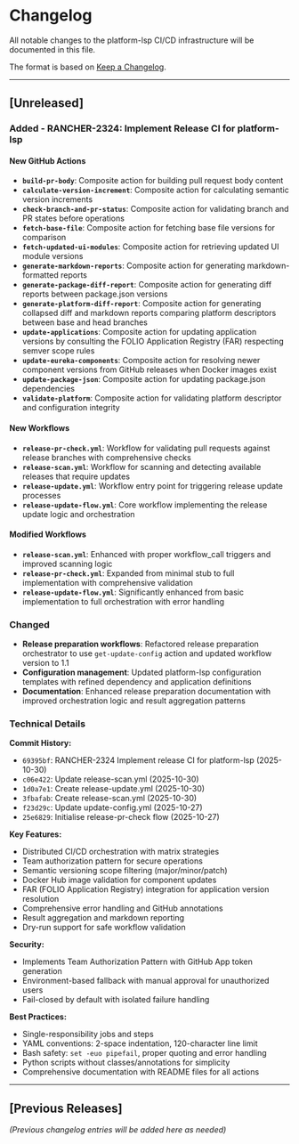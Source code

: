 # Changelog

All notable changes to the platform-lsp CI/CD infrastructure will be documented in this file.

The format is based on [Keep a Changelog](https://keepachangelog.com/en/1.0.0/).

---

## [Unreleased]

### Added - RANCHER-2324: Implement Release CI for platform-lsp

#### New GitHub Actions

- **`build-pr-body`**: Composite action for building pull request body content
- **`calculate-version-increment`**: Composite action for calculating semantic version increments
- **`check-branch-and-pr-status`**: Composite action for validating branch and PR states before operations
- **`fetch-base-file`**: Composite action for fetching base file versions for comparison
- **`fetch-updated-ui-modules`**: Composite action for retrieving updated UI module versions
- **`generate-markdown-reports`**: Composite action for generating markdown-formatted reports
- **`generate-package-diff-report`**: Composite action for generating diff reports between package.json versions
- **`generate-platform-diff-report`**: Composite action for generating collapsed diff and markdown reports comparing platform descriptors between base and head branches
- **`update-applications`**: Composite action for updating application versions by consulting the FOLIO Application Registry (FAR) respecting semver scope rules
- **`update-eureka-components`**: Composite action for resolving newer component versions from GitHub releases when Docker images exist
- **`update-package-json`**: Composite action for updating package.json dependencies
- **`validate-platform`**: Composite action for validating platform descriptor and configuration integrity

#### New Workflows

- **`release-pr-check.yml`**: Workflow for validating pull requests against release branches with comprehensive checks
- **`release-scan.yml`**: Workflow for scanning and detecting available releases that require updates
- **`release-update.yml`**: Workflow entry point for triggering release update processes
- **`release-update-flow.yml`**: Core workflow implementing the release update logic and orchestration

#### Modified Workflows

- **`release-scan.yml`**: Enhanced with proper workflow_call triggers and improved scanning logic
- **`release-pr-check.yml`**: Expanded from minimal stub to full implementation with comprehensive validation
- **`release-update-flow.yml`**: Significantly enhanced from basic implementation to full orchestration with error handling

### Changed

- **Release preparation workflows**: Refactored release preparation orchestrator to use `get-update-config` action and updated workflow version to 1.1
- **Configuration management**: Updated platform-lsp configuration templates with refined dependency and application definitions
- **Documentation**: Enhanced release preparation documentation with improved orchestration logic and result aggregation patterns

### Technical Details

**Commit History:**
- `69395bf`: RANCHER-2324 Implement release CI for platform-lsp (2025-10-30)
- `c06e422`: Update release-scan.yml (2025-10-30)
- `1d0a7e1`: Create release-update.yml (2025-10-30)
- `3fbafab`: Create release-scan.yml (2025-10-30)
- `f23d29c`: Update update-config.yml (2025-10-27)
- `25e6829`: Initialise release-pr-check flow (2025-10-27)

**Key Features:**
- Distributed CI/CD orchestration with matrix strategies
- Team authorization pattern for secure operations
- Semantic versioning scope filtering (major/minor/patch)
- Docker Hub image validation for component updates
- FAR (FOLIO Application Registry) integration for application version resolution
- Comprehensive error handling and GitHub annotations
- Result aggregation and markdown reporting
- Dry-run support for safe workflow validation

**Security:**
- Implements Team Authorization Pattern with GitHub App token generation
- Environment-based fallback with manual approval for unauthorized users
- Fail-closed by default with isolated failure handling

**Best Practices:**
- Single-responsibility jobs and steps
- YAML conventions: 2-space indentation, 120-character line limit
- Bash safety: `set -euo pipefail`, proper quoting and error handling
- Python scripts without classes/annotations for simplicity
- Comprehensive documentation with README files for all actions

---

## [Previous Releases]

_(Previous changelog entries will be added here as needed)_

